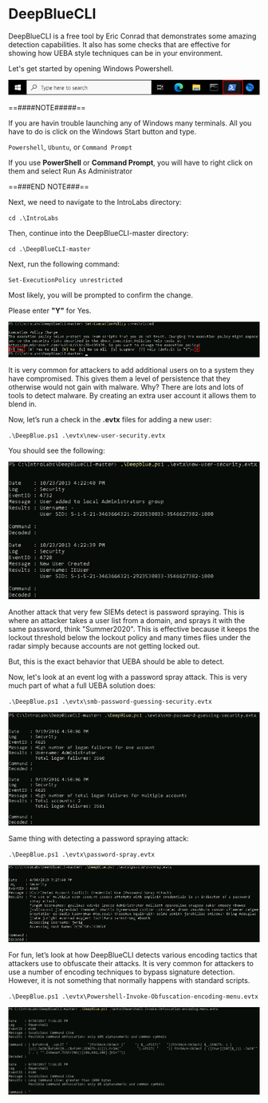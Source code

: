 
# DeepBlueCLI

DeepBlueCLI is a free tool by Eric Conrad that demonstrates some amazing detection capabilities.  It also has some checks that are effective for showing how UEBA style techniques can be in your environment. 

Let's get started by opening Windows Powershell.

![](attachments/OpeningPowershell.png)


==####NOTE#####== 

If you are havin trouble launching any of Windows many terminals.  All you have to do is click on the Windows Start button and type.  

`Powershell`, `Ubuntu`, or `Command Prompt` 

If you use **PowerShell** or **Command Prompt**, you will have to right click on them and select Run As Administrator 

==###END NOTE###==

Next, we need to navigate to the IntroLabs directory:

`cd .\IntroLabs`

Then, continue into the DeepBlueCLI-master directory:

`cd .\DeepBlueCLI-master`

Next, run the following command:

`Set-ExecutionPolicy unrestricted`

Most likely, you will be prompted to confirm the change.

Please enter **"Y"** for Yes.

![](attachments/deepblue_setexecutionpolicy.png)

It is very common for attackers to add additional users on to a system they have compromised.  This gives them a level of persistence that they otherwise would not gain with malware.  Why?  There are lots and lots of tools to detect malware.  By creating an extra user account it allows them to blend in.  

Now, let’s run a check in the **.evtx** files for adding a new user:

`.\DeepBlue.ps1 .\evtx\new-user-security.evtx`

You should see the following:

![](attachments/deepblue_newusersecurity.png)

Another attack that very few SIEMs detect is password spraying.  This is where an attacker takes a user list from a domain, and sprays it with the same password, think "Summer2020".  This is effective because it keeps the lockout threshold below the lockout policy and many times flies under the radar simply because accounts are not getting locked out. 

But, this is the exact behavior that UEBA should be able to detect.

Now, let's look at an event log with a password spray attack.  This is very much part of what a full UEBA solution does:

`.\DeepBlue.ps1 .\evtx\smb-password-guessing-security.evtx`

![](attachments/deepblue_passwordguessing.png)

Same thing with detecting a password spraying attack:

`.\DeepBlue.ps1 .\evtx\password-spray.evtx`

![](attachments/deepblue_passwordspray.png)

For fun, let’s look at how DeepBlueCLI detects various encoding tactics that attackers use to obfuscate their attacks.  It is very common for attackers to use a number of encoding techniques to bypass signature detection.  However, it is not something that normally happens with standard scripts.

`.\DeepBlue.ps1 .\evtx\Powershell-Invoke-Obfuscation-encoding-menu.evtx`

![](attachments/deepblue_powershell-invokeobfuscation.png)